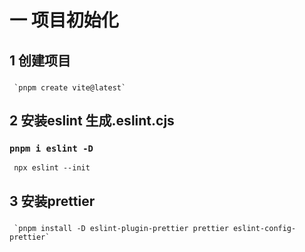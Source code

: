 # 一 项目初始化
## 1 创建项目
### 
     `pnpm create vite@latest`
## 2 安装eslint 生成.eslint.cjs
### `pnpm i eslint -D`
     npx eslint --init
## 3 安装prettier
### 
     `pnpm install -D eslint-plugin-prettier prettier eslint-config-prettier`

